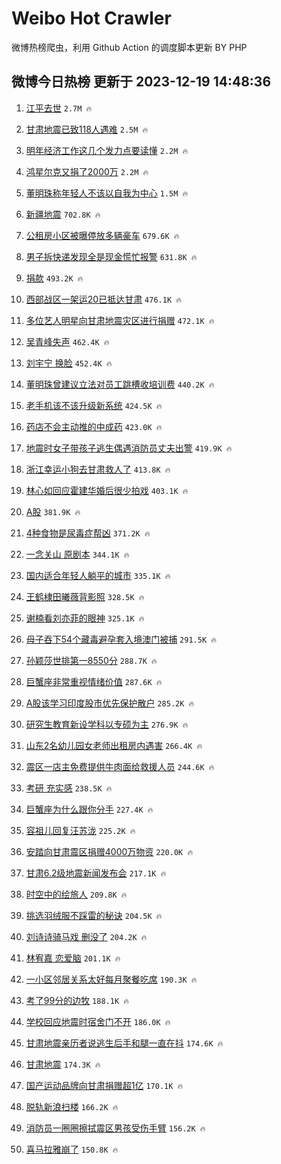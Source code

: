 # Weibo Hot Crawler 



微博热榜爬虫，利用 Github Action 的调度脚本更新 BY PHP 


## 微博今日热榜 更新于 2023-12-19 14:48:36 
1. [江平去世](https://s.weibo.com/weibo?q=%23%E6%B1%9F%E5%B9%B3%E5%8E%BB%E4%B8%96%23&t=31&band_rank=1&Refer=top) `2.7M 🔥` 

1. [甘肃地震已致118人遇难](https://s.weibo.com/weibo?q=%23%E7%94%98%E8%82%83%E5%9C%B0%E9%9C%87%E5%B7%B2%E8%87%B4118%E4%BA%BA%E9%81%87%E9%9A%BE%23&t=31&band_rank=2&Refer=top) `2.5M 🔥` 

1. [明年经济工作这几个发力点要读懂](https://s.weibo.com/weibo?q=%23%E6%98%8E%E5%B9%B4%E7%BB%8F%E6%B5%8E%E5%B7%A5%E4%BD%9C%E8%BF%99%E5%87%A0%E4%B8%AA%E5%8F%91%E5%8A%9B%E7%82%B9%E8%A6%81%E8%AF%BB%E6%87%82%23&t=31&band_rank=3&Refer=top) `2.2M 🔥` 

1. [鸿星尔克又捐了2000万](https://s.weibo.com/weibo?q=%23%E9%B8%BF%E6%98%9F%E5%B0%94%E5%85%8B%E5%8F%88%E6%8D%90%E4%BA%862000%E4%B8%87%23&t=31&band_rank=4&Refer=top) `2.2M 🔥` 

1. [董明珠称年轻人不该以自我为中心](https://s.weibo.com/weibo?q=%23%E8%91%A3%E6%98%8E%E7%8F%A0%E7%A7%B0%E5%B9%B4%E8%BD%BB%E4%BA%BA%E4%B8%8D%E8%AF%A5%E4%BB%A5%E8%87%AA%E6%88%91%E4%B8%BA%E4%B8%AD%E5%BF%83%23&t=31&band_rank=5&Refer=top) `1.5M 🔥` 

1. [新疆地震](https://s.weibo.com/weibo?q=%23%E6%96%B0%E7%96%86%E5%9C%B0%E9%9C%87%23&t=31&band_rank=6&Refer=top) `702.8K 🔥` 

1. [公租房小区被曝停放多辆豪车](https://s.weibo.com/weibo?q=%23%E5%85%AC%E7%A7%9F%E6%88%BF%E5%B0%8F%E5%8C%BA%E8%A2%AB%E6%9B%9D%E5%81%9C%E6%94%BE%E5%A4%9A%E8%BE%86%E8%B1%AA%E8%BD%A6%23&t=31&band_rank=7&Refer=top) `679.6K 🔥` 

1. [男子拆快递发现全是现金慌忙报警](https://s.weibo.com/weibo?q=%23%E7%94%B7%E5%AD%90%E6%8B%86%E5%BF%AB%E9%80%92%E5%8F%91%E7%8E%B0%E5%85%A8%E6%98%AF%E7%8E%B0%E9%87%91%E6%85%8C%E5%BF%99%E6%8A%A5%E8%AD%A6%23&t=31&band_rank=8&Refer=top) `631.8K 🔥` 

1. [捐款](https://s.weibo.com/weibo?q=%E6%8D%90%E6%AC%BE&t=31&band_rank=9&Refer=top) `493.2K 🔥` 

1. [西部战区一架运20已抵达甘肃](https://s.weibo.com/weibo?q=%23%E8%A5%BF%E9%83%A8%E6%88%98%E5%8C%BA%E4%B8%80%E6%9E%B6%E8%BF%9020%E5%B7%B2%E6%8A%B5%E8%BE%BE%E7%94%98%E8%82%83%23&t=31&band_rank=10&Refer=top) `476.1K 🔥` 

1. [多位艺人明星向甘肃地震灾区进行捐赠](https://s.weibo.com/weibo?q=%23%E5%A4%9A%E4%BD%8D%E8%89%BA%E4%BA%BA%E6%98%8E%E6%98%9F%E5%90%91%E7%94%98%E8%82%83%E5%9C%B0%E9%9C%87%E7%81%BE%E5%8C%BA%E8%BF%9B%E8%A1%8C%E6%8D%90%E8%B5%A0%23&t=31&band_rank=11&Refer=top) `472.1K 🔥` 

1. [吴青峰失声](https://s.weibo.com/weibo?q=%23%E5%90%B4%E9%9D%92%E5%B3%B0%E5%A4%B1%E5%A3%B0%23&t=31&band_rank=12&Refer=top) `462.4K 🔥` 

1. [刘宇宁 换脸](https://s.weibo.com/weibo?q=%E5%88%98%E5%AE%87%E5%AE%81%20%E6%8D%A2%E8%84%B8&t=31&band_rank=13&Refer=top) `452.4K 🔥` 

1. [董明珠曾建议立法对员工跳槽收培训费](https://s.weibo.com/weibo?q=%23%E8%91%A3%E6%98%8E%E7%8F%A0%E6%9B%BE%E5%BB%BA%E8%AE%AE%E7%AB%8B%E6%B3%95%E5%AF%B9%E5%91%98%E5%B7%A5%E8%B7%B3%E6%A7%BD%E6%94%B6%E5%9F%B9%E8%AE%AD%E8%B4%B9%23&t=31&band_rank=14&Refer=top) `440.2K 🔥` 

1. [老手机该不该升级新系统](https://s.weibo.com/weibo?q=%23%E8%80%81%E6%89%8B%E6%9C%BA%E8%AF%A5%E4%B8%8D%E8%AF%A5%E5%8D%87%E7%BA%A7%E6%96%B0%E7%B3%BB%E7%BB%9F%23&t=31&band_rank=15&Refer=top) `424.5K 🔥` 

1. [药店不会主动推的中成药](https://s.weibo.com/weibo?q=%E8%8D%AF%E5%BA%97%E4%B8%8D%E4%BC%9A%E4%B8%BB%E5%8A%A8%E6%8E%A8%E7%9A%84%E4%B8%AD%E6%88%90%E8%8D%AF&t=31&band_rank=16&Refer=top) `423.0K 🔥` 

1. [地震时女子带孩子逃生偶遇消防员丈夫出警](https://s.weibo.com/weibo?q=%23%E5%9C%B0%E9%9C%87%E6%97%B6%E5%A5%B3%E5%AD%90%E5%B8%A6%E5%AD%A9%E5%AD%90%E9%80%83%E7%94%9F%E5%81%B6%E9%81%87%E6%B6%88%E9%98%B2%E5%91%98%E4%B8%88%E5%A4%AB%E5%87%BA%E8%AD%A6%23&t=31&band_rank=17&Refer=top) `419.9K 🔥` 

1. [浙江幸运小狗去甘肃救人了](https://s.weibo.com/weibo?q=%23%E6%B5%99%E6%B1%9F%E5%B9%B8%E8%BF%90%E5%B0%8F%E7%8B%97%E5%8E%BB%E7%94%98%E8%82%83%E6%95%91%E4%BA%BA%E4%BA%86%23&t=31&band_rank=18&Refer=top) `413.8K 🔥` 

1. [林心如回应霍建华婚后很少拍戏](https://s.weibo.com/weibo?q=%23%E6%9E%97%E5%BF%83%E5%A6%82%E5%9B%9E%E5%BA%94%E9%9C%8D%E5%BB%BA%E5%8D%8E%E5%A9%9A%E5%90%8E%E5%BE%88%E5%B0%91%E6%8B%8D%E6%88%8F%23&t=31&band_rank=19&Refer=top) `403.1K 🔥` 

1. [A股](https://s.weibo.com/weibo?q=A%E8%82%A1&t=31&band_rank=20&Refer=top) `381.9K 🔥` 

1. [4种食物是尿毒症帮凶](https://s.weibo.com/weibo?q=%234%E7%A7%8D%E9%A3%9F%E7%89%A9%E6%98%AF%E5%B0%BF%E6%AF%92%E7%97%87%E5%B8%AE%E5%87%B6%23&t=31&band_rank=21&Refer=top) `371.2K 🔥` 

1. [一念关山 原剧本](https://s.weibo.com/weibo?q=%E4%B8%80%E5%BF%B5%E5%85%B3%E5%B1%B1%20%E5%8E%9F%E5%89%A7%E6%9C%AC&t=31&band_rank=22&Refer=top) `344.1K 🔥` 

1. [国内适合年轻人躺平的城市](https://s.weibo.com/weibo?q=%23%E5%9B%BD%E5%86%85%E9%80%82%E5%90%88%E5%B9%B4%E8%BD%BB%E4%BA%BA%E8%BA%BA%E5%B9%B3%E7%9A%84%E5%9F%8E%E5%B8%82%23&t=31&band_rank=23&Refer=top) `335.1K 🔥` 

1. [王鹤棣田曦薇背影照](https://s.weibo.com/weibo?q=%23%E7%8E%8B%E9%B9%A4%E6%A3%A3%E7%94%B0%E6%9B%A6%E8%96%87%E8%83%8C%E5%BD%B1%E7%85%A7%23&t=31&band_rank=24&Refer=top) `328.5K 🔥` 

1. [谢楠看刘亦菲的眼神](https://s.weibo.com/weibo?q=%E8%B0%A2%E6%A5%A0%E7%9C%8B%E5%88%98%E4%BA%A6%E8%8F%B2%E7%9A%84%E7%9C%BC%E7%A5%9E&t=31&band_rank=25&Refer=top) `325.1K 🔥` 

1. [母子吞下54个藏毒避孕套入境澳门被捕](https://s.weibo.com/weibo?q=%23%E6%AF%8D%E5%AD%90%E5%90%9E%E4%B8%8B54%E4%B8%AA%E8%97%8F%E6%AF%92%E9%81%BF%E5%AD%95%E5%A5%97%E5%85%A5%E5%A2%83%E6%BE%B3%E9%97%A8%E8%A2%AB%E6%8D%95%23&t=31&band_rank=26&Refer=top) `291.5K 🔥` 

1. [孙颖莎世排第一8550分](https://s.weibo.com/weibo?q=%23%E5%AD%99%E9%A2%96%E8%8E%8E%E4%B8%96%E6%8E%92%E7%AC%AC%E4%B8%808550%E5%88%86%23&t=31&band_rank=27&Refer=top) `288.7K 🔥` 

1. [巨蟹座非常重视情绪价值](https://s.weibo.com/weibo?q=%E5%B7%A8%E8%9F%B9%E5%BA%A7%E9%9D%9E%E5%B8%B8%E9%87%8D%E8%A7%86%E6%83%85%E7%BB%AA%E4%BB%B7%E5%80%BC&t=31&band_rank=28&Refer=top) `287.6K 🔥` 

1. [A股该学习印度股市优先保护散户](https://s.weibo.com/weibo?q=%23A%E8%82%A1%E8%AF%A5%E5%AD%A6%E4%B9%A0%E5%8D%B0%E5%BA%A6%E8%82%A1%E5%B8%82%E4%BC%98%E5%85%88%E4%BF%9D%E6%8A%A4%E6%95%A3%E6%88%B7%23&t=31&band_rank=29&Refer=top) `285.2K 🔥` 

1. [研究生教育新设学科以专硕为主](https://s.weibo.com/weibo?q=%23%E7%A0%94%E7%A9%B6%E7%94%9F%E6%95%99%E8%82%B2%E6%96%B0%E8%AE%BE%E5%AD%A6%E7%A7%91%E4%BB%A5%E4%B8%93%E7%A1%95%E4%B8%BA%E4%B8%BB%23&t=31&band_rank=30&Refer=top) `276.9K 🔥` 

1. [山东2名幼儿园女老师出租房内遇害](https://s.weibo.com/weibo?q=%23%E5%B1%B1%E4%B8%9C2%E5%90%8D%E5%B9%BC%E5%84%BF%E5%9B%AD%E5%A5%B3%E8%80%81%E5%B8%88%E5%87%BA%E7%A7%9F%E6%88%BF%E5%86%85%E9%81%87%E5%AE%B3%23&t=31&band_rank=31&Refer=top) `266.4K 🔥` 

1. [震区一店主免费提供牛肉面给救援人员](https://s.weibo.com/weibo?q=%23%E9%9C%87%E5%8C%BA%E4%B8%80%E5%BA%97%E4%B8%BB%E5%85%8D%E8%B4%B9%E6%8F%90%E4%BE%9B%E7%89%9B%E8%82%89%E9%9D%A2%E7%BB%99%E6%95%91%E6%8F%B4%E4%BA%BA%E5%91%98%23&t=31&band_rank=32&Refer=top) `244.6K 🔥` 

1. [考研 充实感](https://s.weibo.com/weibo?q=%E8%80%83%E7%A0%94%20%E5%85%85%E5%AE%9E%E6%84%9F&t=31&band_rank=33&Refer=top) `238.5K 🔥` 

1. [巨蟹座为什么跟你分手](https://s.weibo.com/weibo?q=%23%E5%B7%A8%E8%9F%B9%E5%BA%A7%E4%B8%BA%E4%BB%80%E4%B9%88%E8%B7%9F%E4%BD%A0%E5%88%86%E6%89%8B%23&t=31&band_rank=34&Refer=top) `227.4K 🔥` 

1. [容祖儿回复汪苏泷](https://s.weibo.com/weibo?q=%E5%AE%B9%E7%A5%96%E5%84%BF%E5%9B%9E%E5%A4%8D%E6%B1%AA%E8%8B%8F%E6%B3%B7&t=31&band_rank=35&Refer=top) `225.2K 🔥` 

1. [安踏向甘肃震区捐赠4000万物资](https://s.weibo.com/weibo?q=%23%E5%AE%89%E8%B8%8F%E5%90%91%E7%94%98%E8%82%83%E9%9C%87%E5%8C%BA%E6%8D%90%E8%B5%A04000%E4%B8%87%E7%89%A9%E8%B5%84%23&t=31&band_rank=36&Refer=top) `220.0K 🔥` 

1. [甘肃6.2级地震新闻发布会](https://s.weibo.com/weibo?q=%23%E7%94%98%E8%82%836.2%E7%BA%A7%E5%9C%B0%E9%9C%87%E6%96%B0%E9%97%BB%E5%8F%91%E5%B8%83%E4%BC%9A%23&t=31&band_rank=37&Refer=top) `217.1K 🔥` 

1. [时空中的绘旅人](https://s.weibo.com/weibo?q=%E6%97%B6%E7%A9%BA%E4%B8%AD%E7%9A%84%E7%BB%98%E6%97%85%E4%BA%BA&t=31&band_rank=38&Refer=top) `209.8K 🔥` 

1. [挑选羽绒服不踩雷的秘诀](https://s.weibo.com/weibo?q=%E6%8C%91%E9%80%89%E7%BE%BD%E7%BB%92%E6%9C%8D%E4%B8%8D%E8%B8%A9%E9%9B%B7%E7%9A%84%E7%A7%98%E8%AF%80&t=31&band_rank=39&Refer=top) `204.5K 🔥` 

1. [刘诗诗骑马戏 删没了](https://s.weibo.com/weibo?q=%E5%88%98%E8%AF%97%E8%AF%97%E9%AA%91%E9%A9%AC%E6%88%8F%20%E5%88%A0%E6%B2%A1%E4%BA%86&t=31&band_rank=40&Refer=top) `204.2K 🔥` 

1. [林宥嘉 恋爱脑](https://s.weibo.com/weibo?q=%E6%9E%97%E5%AE%A5%E5%98%89%20%E6%81%8B%E7%88%B1%E8%84%91&t=31&band_rank=41&Refer=top) `201.1K 🔥` 

1. [一小区邻居关系太好每月聚餐吃席](https://s.weibo.com/weibo?q=%23%E4%B8%80%E5%B0%8F%E5%8C%BA%E9%82%BB%E5%B1%85%E5%85%B3%E7%B3%BB%E5%A4%AA%E5%A5%BD%E6%AF%8F%E6%9C%88%E8%81%9A%E9%A4%90%E5%90%83%E5%B8%AD%23&t=31&band_rank=42&Refer=top) `190.3K 🔥` 

1. [考了99分的边牧](https://s.weibo.com/weibo?q=%E8%80%83%E4%BA%8699%E5%88%86%E7%9A%84%E8%BE%B9%E7%89%A7&t=31&band_rank=43&Refer=top) `188.1K 🔥` 

1. [学校回应地震时宿舍门不开](https://s.weibo.com/weibo?q=%23%E5%AD%A6%E6%A0%A1%E5%9B%9E%E5%BA%94%E5%9C%B0%E9%9C%87%E6%97%B6%E5%AE%BF%E8%88%8D%E9%97%A8%E4%B8%8D%E5%BC%80%23&t=31&band_rank=44&Refer=top) `186.0K 🔥` 

1. [甘肃地震亲历者说逃生后手和腿一直在抖](https://s.weibo.com/weibo?q=%23%E7%94%98%E8%82%83%E5%9C%B0%E9%9C%87%E4%BA%B2%E5%8E%86%E8%80%85%E8%AF%B4%E9%80%83%E7%94%9F%E5%90%8E%E6%89%8B%E5%92%8C%E8%85%BF%E4%B8%80%E7%9B%B4%E5%9C%A8%E6%8A%96%23&t=31&band_rank=45&Refer=top) `174.6K 🔥` 

1. [甘肃地震](https://s.weibo.com/weibo?q=%23%E7%94%98%E8%82%83%E5%9C%B0%E9%9C%87%23&t=31&band_rank=46&Refer=top) `174.3K 🔥` 

1. [国产运动品牌向甘肃捐赠超1亿](https://s.weibo.com/weibo?q=%23%E5%9B%BD%E4%BA%A7%E8%BF%90%E5%8A%A8%E5%93%81%E7%89%8C%E5%90%91%E7%94%98%E8%82%83%E6%8D%90%E8%B5%A0%E8%B6%851%E4%BA%BF%23&t=31&band_rank=47&Refer=top) `170.1K 🔥` 

1. [脱轨新浪扫楼](https://s.weibo.com/weibo?q=%23%E8%84%B1%E8%BD%A8%E6%96%B0%E6%B5%AA%E6%89%AB%E6%A5%BC%23&t=31&band_rank=48&Refer=top) `166.2K 🔥` 

1. [消防员一圈圈擦拭震区男孩受伤手臂](https://s.weibo.com/weibo?q=%23%E6%B6%88%E9%98%B2%E5%91%98%E4%B8%80%E5%9C%88%E5%9C%88%E6%93%A6%E6%8B%AD%E9%9C%87%E5%8C%BA%E7%94%B7%E5%AD%A9%E5%8F%97%E4%BC%A4%E6%89%8B%E8%87%82%23&t=31&band_rank=49&Refer=top) `156.2K 🔥` 

1. [喜马拉雅崩了](https://s.weibo.com/weibo?q=%E5%96%9C%E9%A9%AC%E6%8B%89%E9%9B%85%E5%B4%A9%E4%BA%86&t=31&band_rank=50&Refer=top) `150.8K 🔥` 

